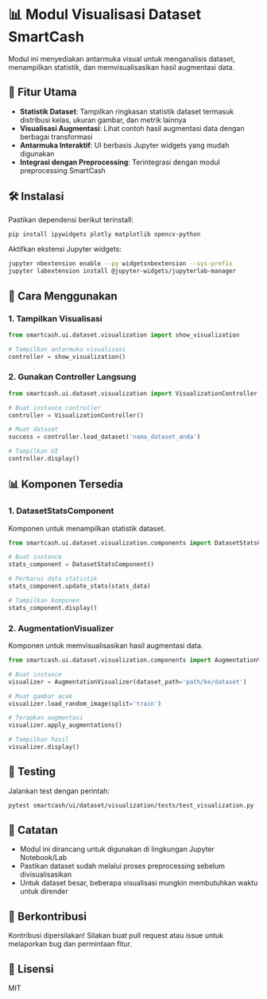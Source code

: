 # 📊 Modul Visualisasi Dataset SmartCash

Modul ini menyediakan antarmuka visual untuk menganalisis dataset, menampilkan statistik, dan memvisualisasikan hasil augmentasi data.

## 🚀 Fitur Utama

- **Statistik Dataset**: Tampilkan ringkasan statistik dataset termasuk distribusi kelas, ukuran gambar, dan metrik lainnya
- **Visualisasi Augmentasi**: Lihat contoh hasil augmentasi data dengan berbagai transformasi
- **Antarmuka Interaktif**: UI berbasis Jupyter widgets yang mudah digunakan
- **Integrasi dengan Preprocessing**: Terintegrasi dengan modul preprocessing SmartCash

## 🛠️ Instalasi

Pastikan dependensi berikut terinstall:

```bash
pip install ipywidgets plotly matplotlib opencv-python
```

Aktifkan ekstensi Jupyter widgets:

```bash
jupyter nbextension enable --py widgetsnbextension --sys-prefix
jupyter labextension install @jupyter-widgets/jupyterlab-manager
```

## 🚀 Cara Menggunakan

### 1. Tampilkan Visualisasi

```python
from smartcash.ui.dataset.visualization import show_visualization

# Tampilkan antarmuka visualisasi
controller = show_visualization()
```

### 2. Gunakan Controller Langsung

```python
from smartcash.ui.dataset.visualization import VisualizationController

# Buat instance controller
controller = VisualizationController()

# Muat dataset
success = controller.load_dataset('nama_dataset_anda')

# Tampilkan UI
controller.display()
```

## 📊 Komponen Tersedia

### 1. DatasetStatsComponent

Komponen untuk menampilkan statistik dataset.

```python
from smartcash.ui.dataset.visualization.components import DatasetStatsComponent

# Buat instance
stats_component = DatasetStatsComponent()

# Perbarui data statistik
stats_component.update_stats(stats_data)

# Tampilkan komponen
stats_component.display()
```

### 2. AugmentationVisualizer

Komponen untuk memvisualisasikan hasil augmentasi data.

```python
from smartcash.ui.dataset.visualization.components import AugmentationVisualizer

# Buat instance
visualizer = AugmentationVisualizer(dataset_path='path/ke/dataset')

# Muat gambar acak
visualizer.load_random_image(split='train')

# Terapkan augmentasi
visualizer.apply_augmentations()

# Tampilkan hasil
visualizer.display()
```

## 🧪 Testing

Jalankan test dengan perintah:

```bash
pytest smartcash/ui/dataset/visualization/tests/test_visualization.py -v
```

## 📝 Catatan

- Modul ini dirancang untuk digunakan di lingkungan Jupyter Notebook/Lab
- Pastikan dataset sudah melalui proses preprocessing sebelum divisualisasikan
- Untuk dataset besar, beberapa visualisasi mungkin membutuhkan waktu untuk dirender

## 🤝 Berkontribusi

Kontribusi dipersilakan! Silakan buat pull request atau issue untuk melaporkan bug dan permintaan fitur.

## 📜 Lisensi

MIT
